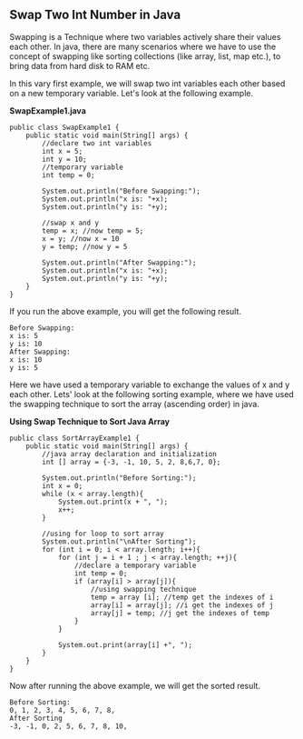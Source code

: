 ## Swap Two Int Number in Java

Swapping is a Technique where two variables actively share their values each other. In java, there are many scenarios where we have to use the concept of swapping like sorting collections (like array, list, map etc.), to bring data from hard disk to RAM etc. 

In this vary first example, we will swap two int variables each other based on a new temporary variable. Let's look at the following example.


**SwapExample1.java**

```
public class SwapExample1 {
    public static void main(String[] args) {
        //declare two int variables
        int x = 5;
        int y = 10;
        //temporary variable
        int temp = 0;

        System.out.println("Before Swapping:");
        System.out.println("x is: "+x);
        System.out.println("y is: "+y);

        //swap x and y
        temp = x; //now temp = 5;
        x = y; //now x = 10
        y = temp; //now y = 5

        System.out.println("After Swapping:");
        System.out.println("x is: "+x);
        System.out.println("y is: "+y);
    }
}
```

If you run the above example, you will get the following result.

```
Before Swapping:
x is: 5
y is: 10
After Swapping:
x is: 10
y is: 5
```

Here we have used a temporary variable to exchange the values of x and y each other. Lets' look at the following sorting example, where we have used the swapping technique to sort the array (ascending order) in java.

**Using Swap Technique to Sort Java Array**

```
public class SortArrayExample1 {
    public static void main(String[] args) {
        //java array declaration and initialization
        int [] array = {-3, -1, 10, 5, 2, 8,6,7, 0};

        System.out.println("Before Sorting:");
        int x = 0;
        while (x < array.length){
            System.out.print(x + ", ");
            x++;
        }
        
        //using for loop to sort array
        System.out.println("\nAfter Sorting");
        for (int i = 0; i < array.length; i++){
            for (int j = i + 1 ; j < array.length; ++j){
                //declare a temporary variable
                int temp = 0;
                if (array[i] > array[j]){
                    //using swapping technique
                    temp = array [i]; //temp get the indexes of i
                    array[i] = array[j]; //i get the indexes of j
                    array[j] = temp; //j get the indexes of temp
                }
            }

            System.out.print(array[i] +", ");
        }
    }
}
```

Now after running the above example, we will get the sorted result.

```
Before Sorting:
0, 1, 2, 3, 4, 5, 6, 7, 8, 
After Sorting
-3, -1, 0, 2, 5, 6, 7, 8, 10,
```